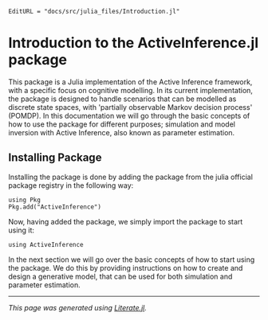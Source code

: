 ```@meta
EditURL = "docs/src/julia_files/Introduction.jl"
```

# Introduction to the ActiveInference.jl package

This package is a Julia implementation of the Active Inference framework, with a specific focus on cognitive modelling.
In its current implementation, the package is designed to handle scenarios that can be modelled as discrete state spaces, with 'partially observable Markov decision process' (POMDP).
In this documentation we will go through the basic concepts of how to use the package for different purposes; simulation and model inversion with Active Inference, also known as parameter estimation.

## Installing Package
Installing the package is done by adding the package from the julia official package registry in the following way:

````@example Introduction
using Pkg
Pkg.add("ActiveInference")
````

Now, having added the package, we simply import the package to start using it:

````@example Introduction
using ActiveInference
````

In the next section we will go over the basic concepts of how to start using the package. We do this by providing instructions on how to create and design a generative model, that can be used for both simulation and parameter estimation.

---

*This page was generated using [Literate.jl](https://github.com/fredrikekre/Literate.jl).*

